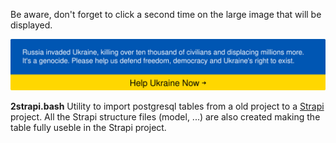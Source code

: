 
Be aware, don't forget to click a second time on the large image that will be displayed.

![SWUbanner](https://raw.githubusercontent.com/vshymanskyy/StandWithUkraine/main/banner2.svg)

<!---
Dri372/Dri372 is a ✨ special ✨ repository because its `README.md` (this file) appears on your GitHub profile.
You can click the Preview link to take a look at your changes.
--->

**2strapi.bash** Utility to import postgresql tables from a old project to a [Strapi](https://github.com/strapi/strapi) project.
              All the Strapi structure files (model, ...) are also created making the table fully useble in the Strapi project.
